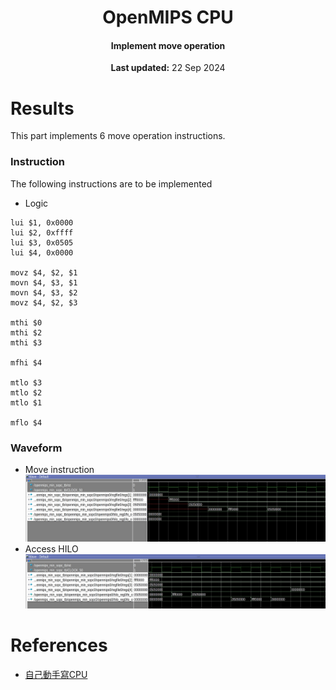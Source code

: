 <center>
    <h1 align="center">OpenMIPS CPU</h1>
    <h4 align="center">Implement move operation</strong> </h4>
    <p align="center">
        <strong>Last updated:</strong> 22 Sep 2024<br>
    </p> 
</center>

# Results
This part implements 6 move operation instructions.

### Instruction

The following instructions are to be implemented
* Logic
```
lui $1, 0x0000
lui $2, 0xffff
lui $3, 0x0505
lui $4, 0x0000

movz $4, $2, $1
movn $4, $3, $1
movn $4, $3, $2
movz $4, $2, $3

mthi $0
mthi $2
mthi $3

mfhi $4

mtlo $3
mtlo $2
mtlo $1

mflo $4
```

### Waveform
* Move instruction
![waveform_1](img/waveform_1.jpg)
* Access HILO
![waveform_2](img/waveform_2.jpg)

# References
* [自己動手寫CPU](https://www.books.com.tw/products/0010676982)